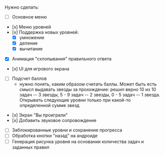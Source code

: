 Нужно сделать:
- [ ] Основное меню
- [х] Меню уровней
- [х] Поддержка новых уровней:
  - [x] умножение
  - [x] деление
  - [x] вычитание
- [x] Анимация "схлопывания" правильного ответа
- [х] UI для игрового экрана
- [ ] Подсчет баллов
  - нужно понять, каким образом считать баллы. Может быть есть смысл
    выдавать звезды за прохождение: решил верно 10 из 10 задач -- 3 звезды,
    5 - 9 задач -- 2 звезды, 0 - 5 задач -- 1 звезда. Открывать следующие 
    уровни только при какой-то определенной сумме звезд
- [х] Экран "Вы проиграли"
- [х] Добавить звуковое сопровождение 

- [ ] Заблокированные уровни и сохранение прогресса
- [ ] Обработка кнопки "назад" на андроиде
- [ ] Генерация рисунка уровня на основании количества задач и заданных правил